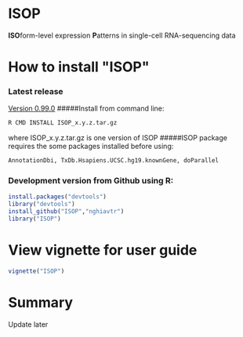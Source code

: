 # ISOP
**ISO**form-level expression **P**atterns in single-cell RNA-sequencing data

# How to install "ISOP"
### Latest release
[Version 0.99.0](https://github.com/nghiavtr/ISOP/releases/download/v0.99.0/ISOP_0.99.0.tar.gz)
#####Install from command line:
```R
R CMD INSTALL ISOP_x.y.z.tar.gz 
```
where ISOP_x.y.z.tar.gz is one version of ISOP
#####ISOP package requires the some packages installed before using:
```R
AnnotationDbi, TxDb.Hsapiens.UCSC.hg19.knownGene, doParallel
```
### Development version from Github using R:
```R
install.packages("devtools")
library("devtools")
install_github("ISOP","nghiavtr")
library("ISOP")
```
# View vignette for user guide
```R
vignette("ISOP")
```
# Summary

Update later
